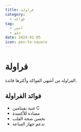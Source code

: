 ```yaml
---
title: فراولة
category:
  - فواكه
tag:
  - أحمر
  - حلو
date: 2024-01-05
icon: pen-to-square
---
```


# فراولة

الفراولة من أشهى الفواكه وأكثرها فائدة.

<!-- more -->

## فوائد الفراولة

- غنية بفيتامين C
- مضادة للأكسدة
- تحسن صحة القلب
- تدعم جهاز المناعة
